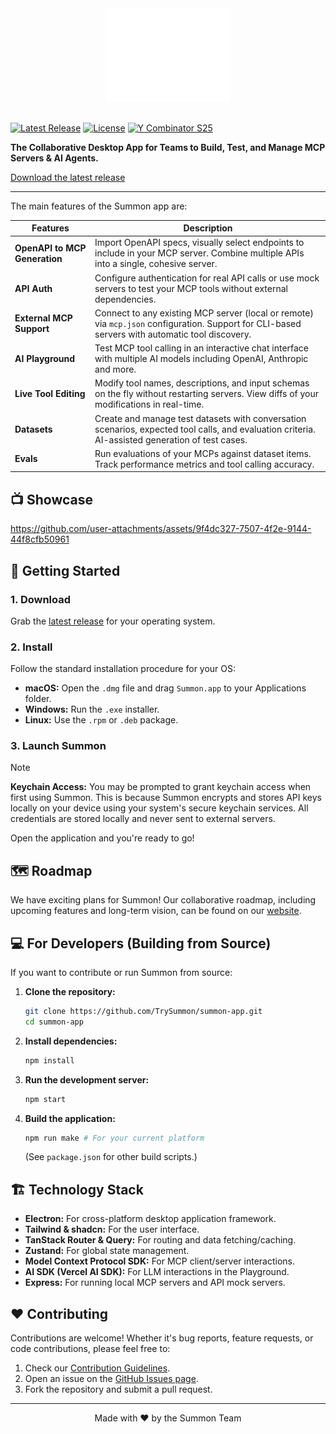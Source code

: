<div align="center">
    <picture>
    <source media="(prefers-color-scheme: light)" srcset="./images/logo-light.svg">
    <source media="(prefers-color-scheme: dark)" srcset="./images/logo-dark.svg">
    <img alt="Summon Logo" src="images/logo-dark.svg" width="200px">
    </picture>
</div>

<br>

[![Latest Release](https://img.shields.io/github/v/release/TrySummon/summon-app?logo=github&color=brightgreen)](https://github.com/TrySummon/summon-app/releases)
[![License](https://img.shields.io/github/license/TrySummon/summon-app?color=blue&v=1)](https://github.com/TrySummon/summon-app/blob/main/LICENSE)
[![Y Combinator S25](https://img.shields.io/badge/Y%20Combinator-S25-orange)](https://www.ycombinator.com/companies?batch=S25)

**The Collaborative Desktop App for Teams to Build, Test, and Manage MCP Servers & AI Agents.**

[Download the latest release](https://www.trysummon.com/downloads)

---

The main features of the Summon app are:

| Features | Description |
|----------|-------------|
| **OpenAPI to MCP Generation** | Import OpenAPI specs, visually select endpoints to include in your MCP server. Combine multiple APIs into a single, cohesive server. |
| **API Auth** | Configure authentication for real API calls or use mock servers to test your MCP tools without external dependencies. |
| **External MCP Support** | Connect to any existing MCP server (local or remote) via `mcp.json` configuration. Support for CLI-based servers with automatic tool discovery. |
| **AI Playground** | Test MCP tool calling in an interactive chat interface with multiple AI models including OpenAI, Anthropic and more. |
| **Live Tool Editing** | Modify tool names, descriptions, and input schemas on the fly without restarting servers. View diffs of your modifications in real-time. |
| **Datasets** | Create and manage test datasets with conversation scenarios, expected tool calls, and evaluation criteria. AI-assisted generation of test cases. |
| **Evals** | Run evaluations of your MCPs against dataset items. Track performance metrics and tool calling accuracy. |

## 📺 Showcase

https://github.com/user-attachments/assets/9f4dc327-7507-4f2e-9144-44f8cfb50961

## 🚀 Getting Started

### 1. Download
Grab the [latest release](https://www.trysummon.com/downloads) for your operating system.

### 2. Install
Follow the standard installation procedure for your OS:
*   **macOS:** Open the `.dmg` file and drag `Summon.app` to your Applications folder.
*   **Windows:** Run the `.exe` installer.
*   **Linux:** Use the `.rpm` or `.deb` package.

### 3. Launch Summon

> [!NOTE]
> **Keychain Access:** You may be prompted to grant keychain access when first using Summon. This is because Summon encrypts and stores API keys locally on your device using your system's secure keychain services. All credentials are stored locally and never sent to external servers.

Open the application and you're ready to go!

## 🗺️ Roadmap

We have exciting plans for Summon! Our collaborative roadmap, including upcoming features and long-term vision, can be found on our [website](https://www.trysummon.com/roadmap).

## 💻 For Developers (Building from Source)

If you want to contribute or run Summon from source:

1.  **Clone the repository:**
    ```bash
    git clone https://github.com/TrySummon/summon-app.git
    cd summon-app
    ```

2.  **Install dependencies:**
    ```bash
    npm install
    ```

3.  **Run the development server:**
    ```bash
    npm start
    ```

4.  **Build the application:**
    ```bash
    npm run make # For your current platform
    ```
    (See `package.json` for other build scripts.)

## 🏗️ Technology Stack

*   **Electron:** For cross-platform desktop application framework.
*   **Tailwind & shadcn:** For the user interface.
*   **TanStack Router & Query:** For routing and data fetching/caching.
*   **Zustand:** For global state management.
*   **Model Context Protocol SDK:** For MCP client/server interactions.
*   **AI SDK (Vercel AI SDK):** For LLM interactions in the Playground.
*   **Express:** For running local MCP servers and API mock servers.


## ❤️ Contributing

Contributions are welcome! Whether it's bug reports, feature requests, or code contributions, please feel free to:

1.  Check our [Contribution Guidelines](CONTRIBUTING.md).
2.  Open an issue on the [GitHub Issues page](https://github.com/TrySummon/summon-app/issues).
3.  Fork the repository and submit a pull request.

---

<p align="center">
  Made with ❤️ by the Summon Team
</p>
